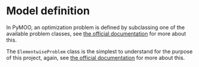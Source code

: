 # Model definition

In PyMOO, an optimization problem is defined by subclassing one of the
available problem classes, see
[the official documentation](https://pymoo.org/problems/definition.html) for
more about this.

The ``ElementwiseProblem`` class is the simplest to understand for the purpose
of this project, again, see
[the official documentation](https://pymoo.org/problems/definition.html#ElementwiseProblem-(loop))
for more about this.